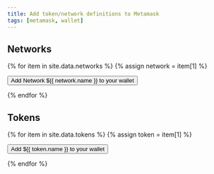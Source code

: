 ```yaml
---
title: Add token/network definitions to Metamask
tags: [metamask, wallet]
---
```


## Networks

{% for item in site.data.networks %}
{% assign network = item[1] %}

<div class="buttonWrapper">
    <button class="add{{ network.name }}" type="button">Add Network
            <span>${{ network.name }}</span> to your
            <span>wallet</span>
    </button>
</div>
<script>
document.querySelector('.add{{ network.name }}').addEventListener('click', (e) => {
    e.preventDefault();
    if (!window.ethereum) {
        alert('No Wallet found.');
        return;
    }

    window.ethereum.request({
        method: 'wallet_addEthereumChain',
        params: [{
            "chainId": "{{ network.ID }}",
            "chainName": "{{ network.name }}",
            "rpcUrls": ["{{ network.RPCURL }}"],
            "nativeCurrency": {
                "name": "{{ network.name }} Chain {{ network.Symbol }}",
                "symbol": "{{ network.Symbol }}",
                "decimals": 18,
            },
            "blockExplorerUrls": ["{{ network.blockexplorer }}"]
        }, ],
        id: 1,
    }, console.log);

});
</script>

{% endfor %}

## Tokens

{% for item in site.data.tokens %}
{% assign token = item[1] %}

<div class="buttonWrapper">
    <button class="add{{token.name}}" type="button">Add
            <span>${{ token.name }}</span> to your
            <span>wallet</span>
    </button>
</div>
<script>
document.querySelector('.add{{ token.name }}').addEventListener('click', (e) => {
    e.preventDefault();
    if (!window.ethereum) {
        alert('No Wallet found.');
        return;
    }

       window.ethereum.request({
           method: 'wallet_watchAsset',
           params: {
               type: 'ERC20',
               options: {
                   address: '{{ token.contract }}',
                   symbol: '{{ token.name }}',
                   decimals: 18,
                   image: '{{ token.image}}',
               }
           },
       }, console.log);

});

</script>

{% endfor %}
